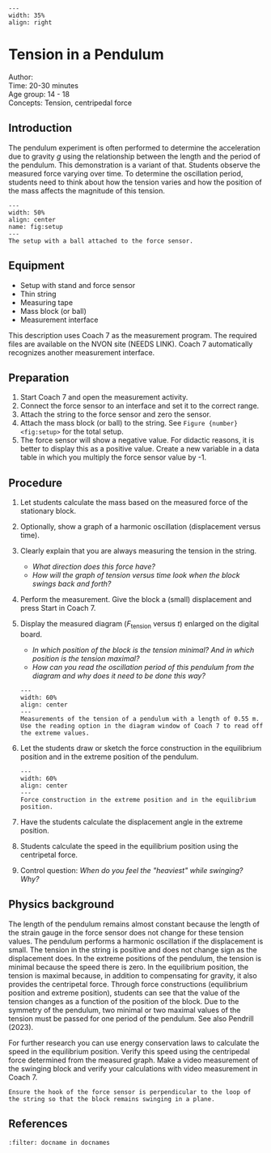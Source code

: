 

<div style="clear: both;">

```{figure} ../../figures/ready.png
---
width: 35%
align: right
```

</div>

# Tension in a Pendulum


Author:     \
Time:	  	20-30 minutes\
Age group:	14 - 18\
Concepts:	Tension, centripedal force

## Introduction
The pendulum experiment is often performed to determine the acceleration due to gravity $g$  using the relationship between the length and the period of the pendulum. This demonstration is a variant of that. Students observe the measured force varying over time. To determine the oscillation period, students need to think about how the tension varies and how the position of the mass affects the magnitude of this tension.
```{figure} demo66_figure1.JPG
---
width: 50%
align: center
name: fig:setup
---
The setup with a ball attached to the force sensor.
```

## Equipment
- Setup with stand and force sensor
- Thin string
- Measuring tape
- Mass block (or ball)
- Measurement interface

This description uses Coach 7 as the measurement program. The required files are available on the NVON site (NEEDS LINK). Coach 7 automatically recognizes another measurement interface.

## Preparation
1. Start Coach 7 and open the measurement activity.
2. Connect the force sensor to an interface and set it to the correct range. 
3. Attach the string to the force sensor and zero the sensor. 
4. Attach the mass block (or ball) to the string. See  `Figure {number} <fig:setup>` for the total setup.
5. The force sensor will show a negative value. For didactic reasons, it is better to display this as a positive value. Create a new variable in a data table in which you multiply the force sensor value by -1.
## Procedure
1. Let students calculate the mass based on the measured force of the stationary block.
2. Optionally, show a graph of a harmonic oscillation (displacement versus time).
3. Clearly explain that you are always measuring the tension in the string.
    -  *What direction does this force have?*
    - *How will the graph of tension versus time look when the block swings back and forth?*
4. Perform the measurement. Give the block a (small) displacement and press Start in Coach 7.
5. Display the measured diagram ($F_{\text{tension}}$ versus $t$) enlarged on the digital board.
    - *In which position of the block is the tension minimal? And in which position is the tension maximal?*
    - *How can you read the oscillation period of this pendulum from the diagram and why does it need to be done this way?*
    ```{figure} demo66_figure2.JPEG
    ---
    width: 60%
    align: center
    ---
    Measurements of the tension of a pendulum with a length of 0.55 m. Use the reading option in the diagram window of Coach 7 to read off the extreme values.
    ```

6. Let the students draw or sketch the force construction in the equilibrium position and in the extreme position of the pendulum.
    ```{figure} demo66_figure3.png
    ---
    width: 60%
    align: center
    ---
    Force construction in the extreme position and in the equilibrium position.
    ```
7. Have the students calculate the displacement angle in the extreme position.
8. Students calculate the speed in the equilibrium position using the centripetal force.
8. Control question: *When do you feel the "heaviest" while swinging? Why?*


## Physics background
The length of the pendulum remains almost constant because the length of the strain gauge in the force sensor does not change for these tension values. The pendulum performs a harmonic oscillation if the displacement is small. The tension in the string is positive and does not change sign as the displacement does. In the extreme positions of the pendulum, the tension is minimal because the speed there is zero. In the equilibrium position, the tension is maximal because, in addition to compensating for gravity, it also provides the centripetal force. Through force constructions (equilibrium position and extreme position), students can see that the value of the tension changes as a function of the position of the block. Due to the symmetry of the pendulum, two minimal or two maximal values of the tension must be passed for one period of the pendulum. See also Pendrill (2023).

For further research you can use energy conservation laws to calculate the speed in the equilibrium position. Verify this speed using the centripedal force determined from the measured graph. Make a video measurement of the swinging block and verify your calculations with video measurement in Coach 7.
```{tip}
Ensure the hook of the force sensor is perpendicular to the loop of the string so that the block remains swinging in a plane.
```


## References
```{bibliography}
:filter: docname in docnames
```